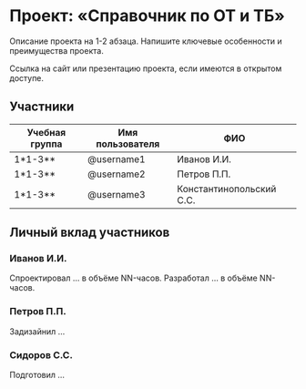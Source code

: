# Проект: «Справочник по ОТ и ТБ»

Описание проекта на 1-2 абзаца. Напишите ключевые особенности и преимущества проекта.

Ссылка на сайт или презентацию проекта, если имеются в открытом доступе.

## Участники

| Учебная группа | Имя пользователя | ФИО                      |
|----------------|------------------|--------------------------|
| 1*1-3**        | @username1       | Иванов И.И.              |
| 1*1-3**        | @username2       | Петров П.П.              |
| 1*1-3**        | @username3       | Константинопольский С.С. |

## Личный вклад участников

### Иванов И.И.

Спроектировал … в объёме NN-часов. Разработал … в объёме NN-часов.

### Петров П.П.

Задизайнил …

### Сидоров С.С.

Подготовил …
